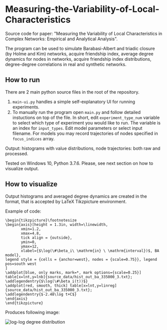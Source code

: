 # Measuring-the-Variability-of-Local-Characteristics
Source code for paper: "Measuring the Variability of Local Characteristics in Complex Networks: Empirical and Analytical Analysis".

The program can be used to simulate Barabasi-Albert and triadic closure (by Holme and Kim) networks, acquire friendship index, average degree dynamics for nodes in networks, acquire friendship index distributions, degree-degree correlations in real and synthetic networks.

## How to run
There are 2 main python source files in the root of the repository.

1. `main-ui.py` handles a simple self-explanatory UI for running experiments. 
2. To manually run the program open `main.py` and follow detailed instuctions on top of the file. In short, edit `experiment_type_num` variable to select which type of experiment you would like to run. The variable is an index for `input_types`. Edit model parameters or select input filename. For models you may record trajectories of nodes specified in `focus_indices` array.

Output: histograms with value distributions, node trajectories: both raw and processed.

Tested on Windows 10, Python 3.7.6. Please, see next section on how to visualize output.

## How to visualize
Output histograms and averaged degree dynamics are created in the format, that is accepted by LaTeX Tikzpicture environment.

Example of code:
```
\begin{tikzpicture}\footnotesize
\begin{axis}[height = 1.3in, width=\linewidth,
       xmin=1.2,
       xmax=4.8,
       tick align = {outside},
       ymin=0,
       ymax=12,
       xlabel={$\log(\#\beta_i\ \mathrm{in} \ \mathrm{interval})$, BA model},
legend style = {cells = {anchor=west}, nodes = {scale=0.75}}, legend pos=south west
]
\addplot[blue, only marks, mark=*, mark options={scale=0.25}] table[x=lnt,y=lnb]{source_data/hist_out_ba_335000_3.txt};
\addlegendentry{$\log(\#\beta_i(t))$}
\addplot[red, smooth, thick] table[x=lnt,y=linreg]{source_data/hist_out_ba_335000_3.txt};
\addlegendentry{$-2.48\log t+C$}
\end{axis}
\end{tikzpicture}
```
Produces following image:

![log-log degree distribution](https://sun9-20.userapi.com/impf/kizMCXMXAITwrFSFeRSLObOCzrOPva49s4t9Pg/7hy9a9pOsRQ.jpg?size=437x201&quality=96&proxy=1&sign=21bb70f26895355c0a292b3e9b185c74&type=album)
